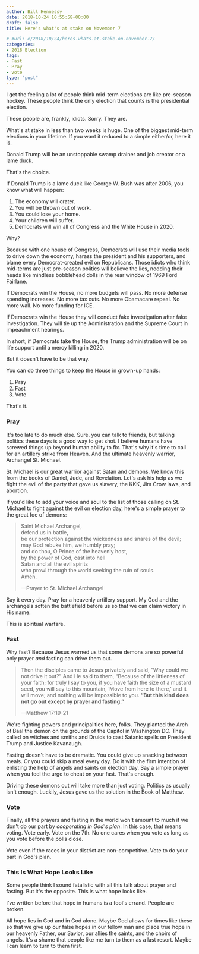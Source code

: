 ```yaml
---
author: Bill Hennessy
date: 2018-10-24 10:55:58+00:00
draft: false
title: Here's what's at stake on November 7

# #url: e/2018/10/24/heres-whats-at-stake-on-november-7/
categories:
- 2018 Election
tags:
- Fast
- Pray
- vote
type: "post"
---
```





I get the feeling a lot of people think mid-term elections are like pre-season hockey. These people think the only election that counts is the presidential election.







These people are, frankly, idiots. Sorry. They are.







What's at stake in less than two weeks is huge. One of the biggest mid-term elections in your lifetime. If you want it reduced to a simple either/or, here it is.







Donald Trump will be an unstoppable swamp drainer and job creator or a lame duck.







That's the choice.







If Donald Trump is a lame duck like George W. Bush was after 2006, you know what will happen:





  1. The economy will crater.  
  2. You will be thrown out of work.  
  3. You could lose your home.   
  4. Your children will suffer.   
  5. Democrats will win all of Congress and the White House in 2020.





Why?







Because with one house of Congress, Democrats will use their media tools to drive down the economy, harass the president and his supporters, and blame every Democrat-created evil on Republicans. Those idiots who think mid-terms are just pre-season politics will believe the lies, nodding their heads like mindless bobblehead dolls in the rear window of 1969 Ford Fairlane.







If Democrats win the House, no more budgets will pass. No more defense spending increases. No more tax cuts. No more Obamacare repeal. No more wall. No more funding for ICE.







If Democrats win the House they will conduct fake investigation after fake investigation. They will tie up the Administration and the Supreme Court in impeachment hearings.







In short, if Democrats take the House, the Trump administration will be on life support until a mercy killing in 2020.







But it doesn't have to be that way.







You can do three things to keep the House in grown-up hands:





  1. Pray  
  2. Fast  
  3. Vote





That's it.







### Pray







It's too late to do much else. Sure, you can talk to friends, but talking politics these days is a good way to get shot. I believe humans have screwed things up beyond human ability to fix. That's why it's time to call for an artillery strike from Heaven. And the ultimate heavenly warrior, Archangel St. Michael.







St. Michael is our great warrior against Satan and demons. We know this from the books of Daniel, Jude, and Revelation. Let's ask his help as we fight the evil of the party that gave us slavery, the KKK, Jim Crow laws, and abortion.







If you'd like to add your voice and soul to the list of those calling on St. Michael to fight against the evil on election day, here's a simple prayer to the great foe of demons:







> Saint Michael Archangel,  
defend us in battle,  
be our protection against the wickedness and snares of the devil;  
may God rebuke him, we humbly pray;  
and do thou, O Prince of the heavenly host,  
by the power of God, cast into hell  
Satan and all the evil spirits  
who prowl through the world seeking the ruin of souls.  
Amen.
> 
> —Prayer to St. Michael Archangel







Say it every day. Pray for a heavenly artillery support. My God and the archangels soften the battlefield before us so that we can claim victory in His name.







This is spiritual warfare.







### Fast







Why fast? Because Jesus warned us that some demons are so powerful only prayer *and* fasting can drive them out.







> Then the disciples came to Jesus privately and said, “Why could we not drive it out?” And He said to them, “Because of the littleness of your faith; for truly I say to you, if you have faith the size of a mustard seed, you will say to this mountain, ‘Move from here to there,’ and it will move; and nothing will be impossible to you. **“But this kind does not go out except by prayer and fasting.”**
> 
> —Matthew 17:19-21







We're fighting powers and principalities here, folks. They planted the Arch of Baal the demon on the grounds of the Capitol in Washington DC. They called on witches and smiths and Druids to cast Satanic spells on President Trump and Justice Kavanaugh.







Fasting doesn't have to be dramatic. You could give up snacking between meals. Or you could skip a meal every day. Do it with the firm intention of enlisting the help of angels and saints on election day. Say a simple prayer when you feel the urge to cheat on your fast. That's enough. 







Driving these demons out will take more than just voting. Politics as usually isn't enough. Luckily, Jesus gave us the solution in the Book of Matthew.







### Vote







Finally, all the prayers and fasting in the world won't amount to much if we don't do our part by *cooperating in God's plan*. In this case, that means voting. Vote early. Vote on the 7th. No one cares when you vote as long as you vote before the polls close.







Vote even if the races in your district are non-competitive. Vote to do your part in God's plan.







### This Is What Hope Looks Like







Some people think I sound fatalistic with all this talk about prayer and fasting. But it's the opposite. This is what hope looks like.







I've written before that hope in humans is a fool's errand. People are broken.







All hope lies in God and in God alone. Maybe God allows for times like these so that we give up our false hopes in our fellow man and place true hope in our heavenly Father, our Savior, our allies the saints, and the choirs of angels. It's a shame that people like me turn to them as a last resort. Maybe I can learn to turn to them first.









